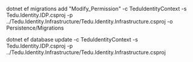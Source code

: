 dotnet ef migrations add "Modify_Permission" -c TeduIdentityContext -s Tedu.Identity.IDP.csproj -p ../Tedu.Identity.Infrastructure/Tedu.Identity.Infrastructure.csproj -o Persistence/Migrations

dotnet ef database update -c TeduIdentityContext -s Tedu.Identity.IDP.csproj -p ../Tedu.Identity.Infrastructure/Tedu.Identity.Infrastructure.csproj